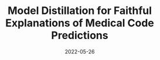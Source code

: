 ---
title: "Model Distillation for Faithful Explanations of Medical Code Predictions"
collection: publications
permalink: /publication/2022-05-26-model-distillation
excerpt: 
date: 2022-05-26
venue: 'BioNLP @ 60th Annual Meeting of the Association for Computational Linguistics (ACL)'
paperurl: 'https://aclanthology.org/2022.bionlp-1.41.pdf'
awards: 
authors: 'Zach Wood-Doughty*, Isabel Cachola*, Mark Dredze.'
github:
demo: 
slides: 
bib: https://aclanthology.org/2022.bionlp-1.41.bib
arxiv:
---